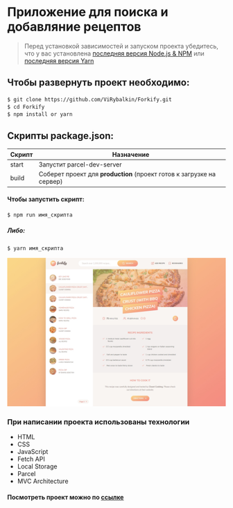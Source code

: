 # Приложение для поиска и добавляние рецептов

> Перед установкой зависимостей и запуском проекта убедитесь, что у вас установлена [последняя версия Node.js & NPM](https://nodejs.org/en/download/current/) или [последняя версия Yarn](https://classic.yarnpkg.com/en/docs/install)

## Чтобы развернуть проект необходимо:

```sh
$ git clone https://github.com/ViRybalkin/Forkify.git
$ cd Forkify
$ npm install or yarn
```

## Скрипты package.json:

| Скрипт | Назначение                                                            |
| ------ | --------------------------------------------------------------------- |
| start  | Запустит parcel-dev-server                                            |
| build  | Соберет проект для **production** (проект готов к загрузке на сервер) |

#### Чтобы запустить скрипт:

```sh
$ npm run имя_скрипта
```

##### Либо:

```sh
$ yarn имя_скрипта
```

![preview](https://github.com/ViRybalkin/Forkify/blob/main/Preview.jpg)

### При написании проекта использованы технологии

- HTML
- CSS
- JavaScript
- Fetch API
- Local Storage
- Parcel
- MVC Architecture

#### Посмотреть проект можно по [ссылке](https://virybalkin.github.io/Forkify/dist/)
